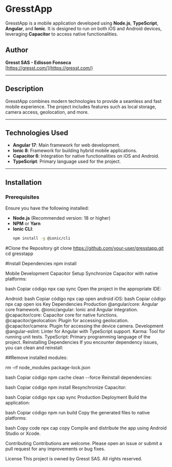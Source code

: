 # GresstApp

GresstApp is a mobile application developed using **Node.js**, **TypeScript**, **Angular**, and **Ionic**. It is designed to run on both iOS and Android devices, leveraging **Capacitor** to access native functionalities.

## Author

**Gresst SAS - Edisson Fonseca**  
[https://gresst.com/](https://gresst.com/)

---

## Description

GresstApp combines modern technologies to provide a seamless and fast mobile experience. The project includes features such as local storage, camera access, geolocation, and more.

---

## Technologies Used

- **Angular 17**: Main framework for web development.
- **Ionic 8**: Framework for building hybrid mobile applications.
- **Capacitor 6**: Integration for native functionalities on iOS and Android.
- **TypeScript**: Primary language used for the project.

---

## Installation

### Prerequisites

Ensure you have the following installed:

- **Node.js** (Recommended version: 18 or higher)
- **NPM** or **Yarn**
- **Ionic CLI**:  
  ```bash
  npm install -g @ionic/cli

#Clone the Repository
git clone https://github.com/your-user/gresstapp.git
cd gresstapp

#Install Dependencies
npm install

Mobile Development
Capacitor Setup
Synchronize Capacitor with native platforms:

bash
Copiar código
npx cap sync
Open the project in the appropriate IDE:

Android:
bash
Copiar código
npx cap open android
iOS:
bash
Copiar código
npx cap open ios
Key Dependencies
Production
@angular/core: Angular core framework.
@ionic/angular: Ionic and Angular integration.
@capacitor/core: Capacitor core for native functions.
@capacitor/geolocation: Plugin for accessing geolocation.
@capacitor/camera: Plugin for accessing the device camera.
Development
@angular-eslint: Linter for Angular with TypeScript support.
Karma: Tool for running unit tests.
TypeScript: Primary programming language of the project.
Reinstalling Dependencies
If you encounter dependency issues, you can clean and reinstall:

##Remove installed modules:

rm -rf node_modules package-lock.json

bash
Copiar código
npm cache clean --force
Reinstall dependencies:

bash
Copiar código
npm install
Resynchronize Capacitor:

bash
Copiar código
npx cap sync
Production Deployment
Build the application:

bash
Copiar código
npm run build
Copy the generated files to native platforms:

bash
Copy code
npx cap copy
Compile and distribute the app using Android Studio or Xcode.

Contributing
Contributions are welcome. Please open an issue or submit a pull request for any improvements or bug fixes.

License
This project is owned by Gresst SAS. All rights reserved.
